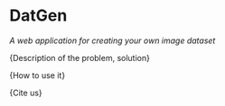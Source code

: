 # DatGen
_A web application for creating your own image dataset_

{Description of the problem, solution}

{How to use it}

{Cite us}
